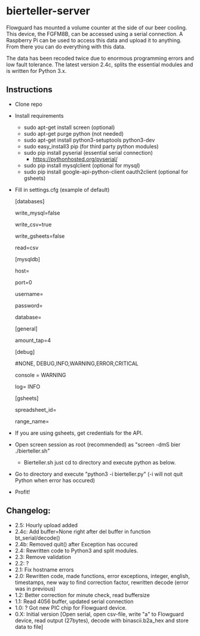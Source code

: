 # bierteller-server
 Flowguard has mounted a volume counter at the side of our beer cooling. This device, the FGFM8B‏, can be accessed using a serial connection. A Raspberry Pi can be used to access this data and upload it to anything. From there you can do everything with this data.  
 
 The data has been recoded twice due to enormous programming errors and low fault tolerance. The latest version 2.4c, splits the essential modules and is written for Python 3.x.
 
## Instructions
 
* Clone repo
* Install requirements
  * sudo apt-get install screen (optional)
  * sudo apt-get purge python (not needed)
  * sudo apt-get install python3-setuptools python3-dev
  * sudo easy_install3 pip (for third party python modules)
  * sudo pip install pyserial (essential serial connection)
    * https://pythonhosted.org/pyserial/
  * sudo pip install mysqlclient (optional for mysql)
  * sudo pip install google-api-python-client oauth2client (optional for gsheets)
* Fill in settings.cfg (example of default)

    [databases]

    write_mysql=false

    write_csv=true

    write_gsheets=false

    read=csv

    [mysqldb]

    host=

    port=0

    username=

    password=

    database=

    [general]

    amount_tap=4

    [debug]

    #NONE, DEBUG,INFO,WARNING,ERROR,CRITICAL

    console = WARNING

    log= INFO

    [gsheets]

    spreadsheet_id=

    range_name=

* If you are using gsheets, get credentials for the API.
* Open screen session as root (recommended) as "screen -dmS bier ./bierteller.sh"
  * Bierteller.sh just cd to directory and execute python as below.
* Go to directory and execute "python3 -i bierteller.py" (-i will not quit Python when error has occured)
* Profit!



## Changelog:

  * 2.5: Hourly upload added
  * 2.4c: Add buffer=None right after del buffer in function bt_serial/decode() 
  * 2.4b: Removed quit() after Exception has occured
  * 2.4: Rewritten code to Python3 and split modules.
  * 2.3: Remove validation
  * 2.2: ?
  * 2.1: Fix hostname errors 
  * 2.0: Rewritten code, made functions, error exceptions, integer, english, timestamps, new way to find correction factor, rewritten decode (error was in previous)
  * 1.2: Better correction for minute check, read buffersize
  * 1.1: Read 4056 buffer, updated serial connection
  * 1.0: ? Got new PIC chip for Flowguard device. 
  * 0.X: Initial version [Open serial, open csv-file, write "a" to Flowguard device, read output (27bytes), decode with binascii.b2a_hex and store data to file] 
